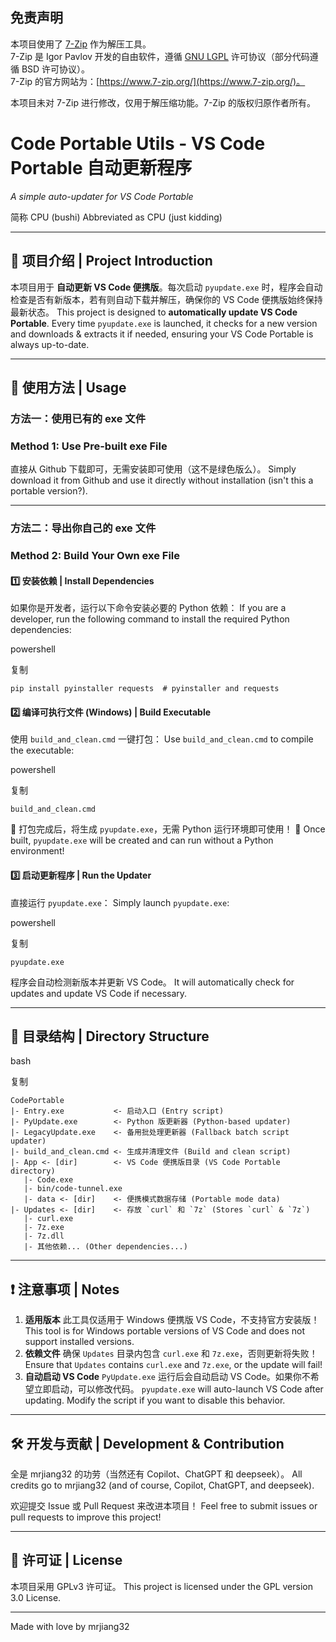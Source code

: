 ## 免责声明

本项目使用了 [7-Zip](https://www.7-zip.org/) 作为解压工具。  
7-Zip 是 Igor Pavlov 开发的自由软件，遵循 [GNU LGPL](https://www.gnu.org/licenses/lgpl.html) 许可协议（部分代码遵循 BSD 许可协议）。  
7-Zip 的官方网站为：[https://www.7-zip.org/](https://www.7-zip.org/)。

本项目未对 7-Zip 进行修改，仅用于解压缩功能。7-Zip 的版权归原作者所有。


# Code Portable Utils - VS Code Portable 自动更新程序

*A simple auto-updater for VS Code Portable*

简称 CPU (bushi)
Abbreviated as CPU (just kidding)

------

## 📌 项目介绍 | Project Introduction

本项目用于 **自动更新 VS Code 便携版**。每次启动 `pyupdate.exe` 时，程序会自动检查是否有新版本，若有则自动下载并解压，确保你的 VS Code 便携版始终保持最新状态。
This project is designed to **automatically update VS Code Portable**. Every time `pyupdate.exe` is launched, it checks for a new version and downloads & extracts it if needed, ensuring your VS Code Portable is always up-to-date.

------

## 🔧 使用方法 | Usage

### **方法一：使用已有的 exe 文件**

### **Method 1: Use Pre-built exe File**

直接从 Github 下载即可，无需安装即可使用（这不是绿色版么）。
Simply download it from Github and use it directly without installation (isn't this a portable version?).

------

### **方法二：导出你自己的 exe 文件**

### **Method 2: Build Your Own exe File**

#### 1️⃣ 安装依赖 | Install Dependencies

如果你是开发者，运行以下命令安装必要的 Python 依赖：
If you are a developer, run the following command to install the required Python dependencies:

powershell

复制

```
pip install pyinstaller requests  # pyinstaller and requests
```

#### 2️⃣ 编译可执行文件 (Windows) | Build Executable

使用 `build_and_clean.cmd` 一键打包：
Use `build_and_clean.cmd` to compile the executable:

powershell

复制

```
build_and_clean.cmd
```

📌 打包完成后，将生成 `pyupdate.exe`，无需 Python 运行环境即可使用！
📌 Once built, `pyupdate.exe` will be created and can run without a Python environment!

#### 3️⃣ 启动更新程序 | Run the Updater

直接运行 `pyupdate.exe`：
Simply launch `pyupdate.exe`:

powershell

复制

```
pyupdate.exe
```

程序会自动检测新版本并更新 VS Code。
It will automatically check for updates and update VS Code if necessary.

------

## 📂 目录结构 | Directory Structure

bash

复制

```
CodePortable
|- Entry.exe           <- 启动入口 (Entry script)
|- PyUpdate.exe        <- Python 版更新器 (Python-based updater)
|- LegacyUpdate.exe    <- 备用批处理更新器 (Fallback batch script updater)
|- build_and_clean.cmd <- 生成并清理文件 (Build and clean script)
|- App <- [dir]        <- VS Code 便携版目录 (VS Code Portable directory)
   |- Code.exe
   |- bin/code-tunnel.exe
   |- data <- [dir]    <- 便携模式数据存储 (Portable mode data)
|- Updates <- [dir]    <- 存放 `curl` 和 `7z` (Stores `curl` & `7z`)
   |- curl.exe
   |- 7z.exe
   |- 7z.dll
   |- 其他依赖... (Other dependencies...)
```

------

## ❗ 注意事项 | Notes

1. **适用版本**
   此工具仅适用于 Windows 便携版 VS Code，不支持官方安装版！
   This tool is for Windows portable versions of VS Code and does not support installed versions.
2. **依赖文件**
   确保 `Updates` 目录内包含 `curl.exe` 和 `7z.exe`，否则更新将失败！
   Ensure that `Updates` contains `curl.exe` and `7z.exe`, or the update will fail!
3. **自动启动 VS Code**
   `PyUpdate.exe` 运行后会自动启动 VS Code。如果你不希望立即启动，可以修改代码。
   `pyupdate.exe` will auto-launch VS Code after updating. Modify the script if you want to disable this behavior.

------

## 🛠️ 开发与贡献 | Development & Contribution

全是 mrjiang32 的功劳（当然还有 Copilot、ChatGPT 和 deepseek）。
All credits go to mrjiang32 (and of course, Copilot, ChatGPT, and deepseek).

欢迎提交 Issue 或 Pull Request 来改进本项目！
Feel free to submit issues or pull requests to improve this project!

------

## 📜 许可证 | License

本项目采用 GPLv3 许可证。
This project is licensed under the GPL version 3.0 License.

------

Made with love by mrjiang32

